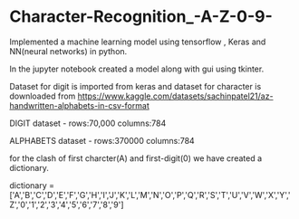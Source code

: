 # Character-Recognition_-A-Z-0-9-
Implemented a machine learning model using tensorflow , Keras and NN(neural networks) in python.


In the jupyter notebook created a model along with gui using tkinter.


Dataset for digit is imported from keras and dataset for character is downloaded from https://www.kaggle.com/datasets/sachinpatel21/az-handwritten-alphabets-in-csv-format


DIGIT dataset - rows:70,000          columns:784


ALPHABETS dataset - rows:370000      columns:784


for the clash of first charcter(A) and first-digit(0) we have created a dictionary.



dictionary = ['A','B','C','D','E','F','G','H','I','J','K','L','M','N','O','P','Q','R','S','T','U','V','W','X','Y','Z','0','1','2','3','4','5','6','7','8','9']

